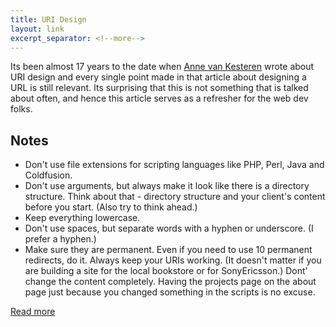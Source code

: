 ```yaml
---
title: URI Design
layout: link
excerpt_separator: <!--more-->
---
```


Its been almost 17 years to the date when [Anne van Kesteren](https://annevankesteren.nl/) wrote about
URI design and every single point made in that article about designing a URL is still relevant. Its
surprising that this is not something that is talked about often, and hence this article serves as a refresher for the web dev folks.

<!--more-->

## Notes

- Don't use file extensions for scripting languages like PHP, Perl, Java and Coldfusion.
- Don't use arguments, but always make it look like there is a directory structure. Think about that - directory structure and your client's content before you start. (Also try to think ahead.)
- Keep everything lowercase.
- Don't use spaces, but separate words with a hyphen or underscore. (I prefer a hyphen.)
- Make sure they are permanent. Even if you need to use 10 permanent redirects, do it. Always keep your URIs working. (It doesn't matter if you are building a site for the local bookstore or for SonyEricsson.)
Dont' change the content completely. Having the projects page on the about page just because you changed something in the scripts is no excuse.

[Read more](https://annevankesteren.nl/2004/08/uri-design)